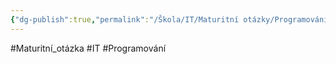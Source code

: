 ```yaml
---
{"dg-publish":true,"permalink":"/Škola/IT/Maturitní otázky/Programování/Databáze/","created":"2023-12-19T09:11:50.151+01:00","updated":"2024-03-24T22:20:10.580+01:00"}
---
```


#Maturitní_otázka #IT #Programování 
